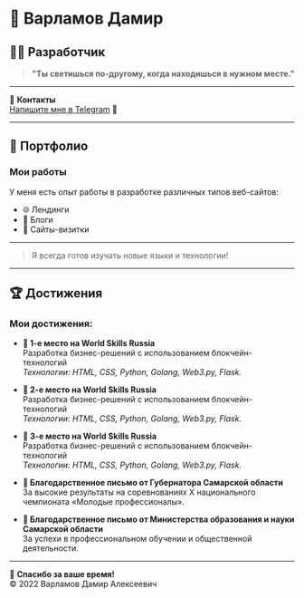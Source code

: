# 👤 Варламов Дамир

## 🧑‍💻 Разработчик

> **"Ты светишься по-другому, когда находишься в нужном месте."**

---

🎨 **Контакты**  
[Напишите мне в Telegram](https://t.me/Ghosers) 📩

---

## 📖 Портфолио

### Мои работы

У меня есть опыт работы в разработке различных типов веб-сайтов:  
- 🌐 Лендинги  
- 📝 Блоги  
- 👤 Сайты-визитки 

---

> Я всегда готов изучать новые языки и технологии!

---

## 🏆 Достижения

### Мои достижения:

- **🥇 1-е место на World Skills Russia**  
  Разработка бизнес-решений с использованием блокчейн-технологий  
  <em>Технологии: HTML, CSS, Python, Golang, Web3.py, Flask.</em>  

- **🥈 2-е место на World Skills Russia**  
  Разработка бизнес-решений с использованием блокчейн-технологий  
  <em>Технологии: HTML, CSS, Python, Golang, Web3.py, Flask.</em>  

- **🥉 3-е место на World Skills Russia**  
  Разработка бизнес-решений с использованием блокчейн-технологий  
  <em>Технологии: HTML, CSS, Python, Golang, Web3.py, Flask.</em>  

- **🏅 Благодарственное письмо от Губернатора Самарской области**  
  За высокие результаты на соревнованиях Х национального чемпионата «Молодые профессионалы».

- **🏅 Благодарственное письмо от Министерства образования и науки Самарской области**  
  За успехи в профессиональном обучении и общественной деятельности.

--- 

💬 **Спасибо за ваше время!**  
© 2022 Варламов Дамир Алексеевич
